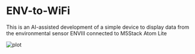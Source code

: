 # ENV-to-WiFi

This is an AI-assisted development of a simple device to display data from the 
environmental sensor ENVIII
connected to M5Stack Atom Lite

![plot](.plot.png)


